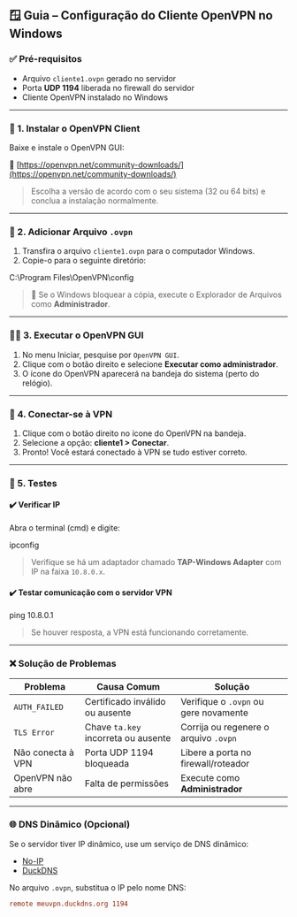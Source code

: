 ## 🪟 Guia – Configuração do Cliente OpenVPN no Windows

### ✅ Pré-requisitos

- Arquivo `cliente1.ovpn` gerado no servidor
- Porta **UDP 1194** liberada no firewall do servidor
- Cliente OpenVPN instalado no Windows

---

### 🔽 1. Instalar o OpenVPN Client

Baixe e instale o OpenVPN GUI:

🔗 [https://openvpn.net/community-downloads/](https://openvpn.net/community-downloads/)

> Escolha a versão de acordo com o seu sistema (32 ou 64 bits) e conclua a instalação normalmente.

---

### 📁 2. Adicionar Arquivo `.ovpn`

1. Transfira o arquivo `cliente1.ovpn` para o computador Windows.
2. Copie-o para o seguinte diretório:

C:\Program Files\OpenVPN\config


> 🛑 Se o Windows bloquear a cópia, execute o Explorador de Arquivos como **Administrador**.

---

### 🧑‍💼 3. Executar o OpenVPN GUI

1. No menu Iniciar, pesquise por `OpenVPN GUI`.
2. Clique com o botão direito e selecione **Executar como administrador**.
3. O ícone do OpenVPN aparecerá na bandeja do sistema (perto do relógio).

---

### 🔌 4. Conectar-se à VPN

1. Clique com o botão direito no ícone do OpenVPN na bandeja.
2. Selecione a opção: **cliente1 > Conectar**.
3. Pronto! Você estará conectado à VPN se tudo estiver correto.

---

### 🧪 5. Testes

#### ✔️ Verificar IP

Abra o terminal (cmd) e digite:

ipconfig


> Verifique se há um adaptador chamado **TAP-Windows Adapter** com IP na faixa `10.8.0.x`.

#### ✔️ Testar comunicação com o servidor VPN

ping 10.8.0.1 


> Se houver resposta, a VPN está funcionando corretamente.

---

### ❌ Solução de Problemas

| Problema              | Causa Comum                         | Solução                                        |
|-----------------------|--------------------------------------|------------------------------------------------|
| `AUTH_FAILED`         | Certificado inválido ou ausente      | Verifique o `.ovpn` ou gere novamente          |
| `TLS Error`           | Chave `ta.key` incorreta ou ausente | Corrija ou regenere o arquivo `.ovpn`          |
| Não conecta à VPN     | Porta UDP 1194 bloqueada             | Libere a porta no firewall/roteador            |
| OpenVPN não abre      | Falta de permissões                  | Execute como **Administrador**                 |

---

### 🌐 DNS Dinâmico (Opcional)

Se o servidor tiver IP dinâmico, use um serviço de DNS dinâmico:

- [No-IP](https://www.noip.com/)
- [DuckDNS](https://www.duckdns.org/)

No arquivo `.ovpn`, substitua o IP pelo nome DNS:

```ini
remote meuvpn.duckdns.org 1194



